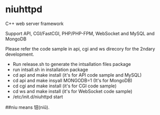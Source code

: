 # niuhttpd
C++ web server framework

Support API, CGI/FastCGI, PHP/PHP-FPM, WebSocket and MySQL and MongoDB

Please refer the code sample in api, cgi and ws direcory for the 2ndary development.
* Run release.sh to generate the intsallation files package
* run intsall.sh in installation package
* cd api and make install (it's for API code sample and MySQL)
* cd api and make insyall MONGODB=1 (It's for MongoDB)
* cd cgi and make install (it's for CGI code sample)
* cd ws and make install (it's for WebSocket code sample)
* /etc/init.d/niuhttpd start

##niu means 钮(niǔ).

